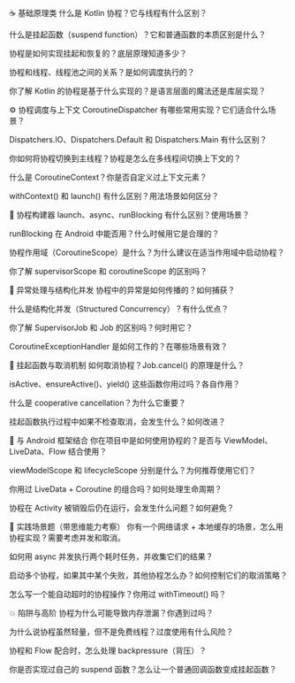 ☕ 基础原理类
什么是 Kotlin 协程？它与线程有什么区别？

什么是挂起函数（suspend function）？它和普通函数的本质区别是什么？

协程是如何实现挂起和恢复的？底层原理知道多少？

协程和线程、线程池之间的关系？是如何调度执行的？

你了解 Kotlin 的协程是基于什么实现的？是语言层面的魔法还是库层实现？

⚙️ 协程调度与上下文
CoroutineDispatcher 有哪些常用实现？它们适合什么场景？

Dispatchers.IO、Dispatchers.Default 和 Dispatchers.Main 有什么区别？

你如何将协程切换到主线程？协程是怎么在多线程间切换上下文的？

什么是 CoroutineContext？你是否自定义过上下文元素？

withContext() 和 launch() 有什么区别？用法场景如何区分？

🔁 协程构建器
launch、async、runBlocking 有什么区别？使用场景？

runBlocking 在 Android 中能否用？什么时候用它是合理的？

协程作用域（CoroutineScope）是什么？为什么建议在适当作用域中启动协程？

你了解 supervisorScope 和 coroutineScope 的区别吗？

🔐 异常处理与结构化并发
协程中的异常是如何传播的？如何捕获？

什么是结构化并发（Structured Concurrency）？有什么优点？

你了解 SupervisorJob 和 Job 的区别吗？何时用它？

CoroutineExceptionHandler 是如何工作的？在哪些场景有效？

🔄 挂起函数与取消机制
如何取消协程？Job.cancel() 的原理是什么？

isActive、ensureActive()、yield() 这些函数你用过吗？各自作用？

什么是 cooperative cancellation？为什么它重要？

挂起函数执行过程中如果不检查取消，会发生什么？如何改进？

📱 与 Android 框架结合
你在项目中是如何使用协程的？是否与 ViewModel、LiveData、Flow 结合使用？

viewModelScope 和 lifecycleScope 分别是什么？为何推荐使用它们？

你用过 LiveData + Coroutine 的组合吗？如何处理生命周期？

协程在 Activity 被销毁后仍在运行，会发生什么问题？如何避免？

🧪 实践场景题（带思维能力考察）
你有一个网络请求 + 本地缓存的场景，怎么用协程实现？需要考虑并发和取消。

如何用 async 并发执行两个耗时任务，并收集它们的结果？

启动多个协程，如果其中某个失败，其他协程怎么办？如何控制它们的取消策略？

怎么写一个能自动超时的协程操作？你用过 withTimeout() 吗？

💥 陷阱与高阶
协程为什么可能导致内存泄漏？你遇到过吗？

为什么说协程虽然轻量，但不是免费线程？过度使用有什么风险？

协程和 Flow 配合时，怎么处理 backpressure（背压）？

你是否实现过自己的 suspend 函数？怎么让一个普通回调函数变成挂起函数？